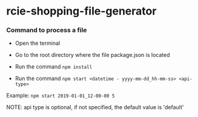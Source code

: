 # rcie-shopping-file-generator

### Command to process a file

- Open the terminal

- Go to the root directory where the file package.json is located

- Run the command `npm install`

- Run the command `npm start <datetime - yyyy-mm-dd_hh-mm-ss> <api-type>`

Example: `npm start 2019-01-01_12-00-00 5`

NOTE: api type is optional, if not specified, the default value is 'default'
